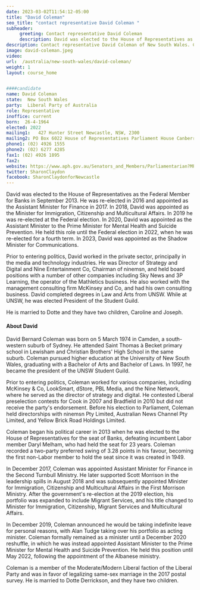 ```yaml
---
date: 2023-03-02T11:54:12-05:00
title: "David Coleman"
seo_title: "contact representative David Coleman "
subheader:
     greeting: Contact representative David Coleman
     description: David was elected to the House of Representatives as the Federal Member for Banks in September 2013.  
description: Contact representative David Coleman of New South Wales. Contact information for David Coleman includes email address, phone number, and mailing address.
image: david-coleman.jpeg
video:
url:  /australia/new-south-wales/david-coleman/
weight: 1
layout: course_home


####candidate
name: David Coleman
state:	New South Wales
party:	Liberal Party of Australia
role: Representative
inoffice: current
born:  26-4-1964
elected: 2022
mailing1:	427 Hunter Street Newcastle, NSW, 2300
mailing2: PO Box 6022 House of Representatives Parliament House Canberra ACT 2600
phone1: (02) 4926 1555
phone2: (02) 6277 4285
fax1: (02) 4926 1895
fax2:
website: https://www.aph.gov.au/Senators_and_Members/Parliamentarian?MPID=HWL
twitter: SharonClaydon
facebook: SharonClaydonforNewcastle
---
```

David was elected to the House of Representatives as the Federal Member for Banks in September 2013.  He was re-elected in 2016 and appointed as the Assistant Minister for Finance in 2017. In 2018, David was appointed as the Minister for Immigration, Citizenship and Multicultural Affairs. In 2019 he was re-elected at the Federal election. In 2020, David was appointed as the Assistant Minister to the Prime Minister for Mental Health and Suicide Prevention. He held this role until the Federal election in 2022, when he was re-elected for a fourth term. In 2023, David was appointed as the Shadow Minister for Communications.

Prior to entering politics, David worked in the private sector, principally in the media and technology industries. He was Director of Strategy and Digital and Nine Entertainment Co, Chairman of ninemsn, and held board positions with a number of other companies including Sky News and 3P Learning, the operator of the Mathletics business. He also worked with the management consulting firm McKinsey and Co, and had his own consulting business.
David completed degrees in Law and Arts from UNSW. While at UNSW, he was elected President of the Student Guild.
 
He is married to Dotte and they have two children, Caroline and Joseph.

#### About David
David Bernard Coleman was born on 5 March 1974 in Camden, a south-western suburb of Sydney. He attended Saint Thomas à Becket primary school in Lewisham and Christian Brothers' High School in the same suburb. Coleman pursued higher education at the University of New South Wales, graduating with a Bachelor of Arts and Bachelor of Laws. In 1997, he became the president of the UNSW Student Guild.

Prior to entering politics, Coleman worked for various companies, including McKinsey & Co, LookSmart, dStore, PBL Media, and the Nine Network, where he served as the director of strategy and digital. He contested Liberal preselection contests for Cook in 2007 and Bradfield in 2010 but did not receive the party's endorsement. Before his election to Parliament, Coleman held directorships with ninemsn Pty Limited, Australian News Channel Pty Limited, and Yellow Brick Road Holdings Limited.

Coleman began his political career in 2013 when he was elected to the House of Representatives for the seat of Banks, defeating incumbent Labor member Daryl Melham, who had held the seat for 23 years. Coleman recorded a two-party preferred swing of 3.28 points in his favour, becoming the first non-Labor member to hold the seat since it was created in 1949.

In December 2017, Coleman was appointed Assistant Minister for Finance in the Second Turnbull Ministry. He later supported Scott Morrison in the leadership spills in August 2018 and was subsequently appointed Minister for Immigration, Citizenship and Multicultural Affairs in the First Morrison Ministry. After the government's re-election at the 2019 election, his portfolio was expanded to include Migrant Services, and his title changed to Minister for Immigration, Citizenship, Migrant Services and Multicultural Affairs.

In December 2019, Coleman announced he would be taking indefinite leave for personal reasons, with Alan Tudge taking over his portfolio as acting minister. Coleman formally remained as a minister until a December 2020 reshuffle, in which he was instead appointed Assistant Minister to the Prime Minister for Mental Health and Suicide Prevention. He held this position until May 2022, following the appointment of the Albanese ministry.

Coleman is a member of the Moderate/Modern Liberal faction of the Liberal Party and was in favor of legalizing same-sex marriage in the 2017 postal survey. He is married to Dotte Derrickson, and they have two children.